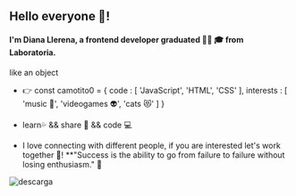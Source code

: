 ## Hello everyone 👋!
#### I'm Diana Llerena, a frontend developer graduated 🙆‍♀️ 🎓 from Laboratoria.

like an object
* 👉 const camotito0 = {
    code : [ 'JavaScript', 'HTML', 'CSS' ],
    interests : [ 'music 🎵', 'videogames 👽', 'cats 😻' ]
}

* learn💦 && share 👭 && code 💻
* I love connecting with different people, if you are interested let's work together 💁!
**"Success is the ability to go from failure to failure without losing enthusiasm." 🙌

![descarga](https://user-images.githubusercontent.com/105656069/188339584-f294256c-4d25-4479-ac0c-88e1507a245a.jpg)

<!--
**camotito0/camotito0** is a ✨ _special_ ✨ repository because its `README.md` (this file) appears on your GitHub profile.

Here are some ideas to get you started:

- 🔭 I’m currently working on ...
- 🌱 I’m currently learning ...
- 👯 I’m looking to collaborate on ...
- 🤔 I’m looking for help with ...
- 💬 Ask me about ...
- 📫 How to reach me: ...
- 😄 Pronouns: ...
- ⚡ Fun fact: ...
-->
